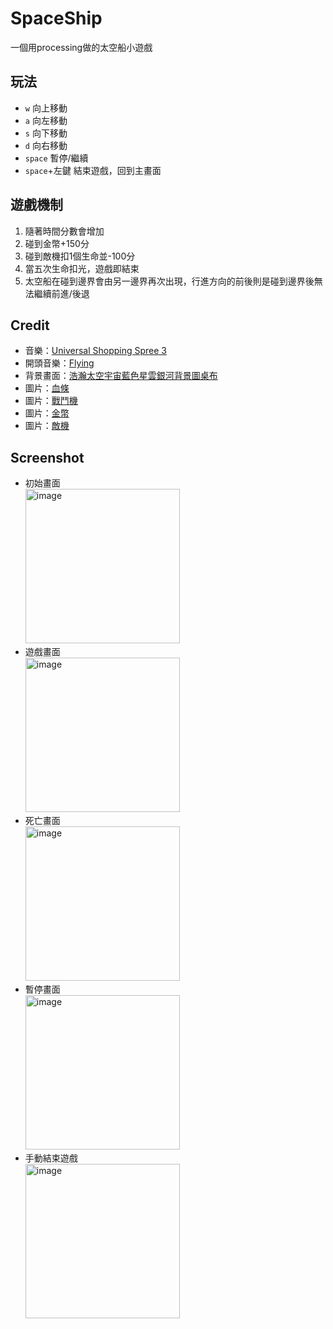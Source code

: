 # SpaceShip
一個用processing做的太空船小遊戲
## 玩法
- `w` 向上移動
- `a` 向左移動
- `s` 向下移動
- `d` 向右移動
- `space` 暫停/繼續
- `space`+左鍵 結束遊戲，回到主畫面
## 遊戲機制
1. 隨著時間分數會增加
2. 碰到金幣+150分
3. 碰到敵機扣1個生命並-100分
4. 當五次生命扣光，遊戲即結束
5. 太空船在碰到邊界會由另一邊界再次出現，行進方向的前後則是碰到邊界後無法繼續前進/後退
## Credit
- 音樂：[Universal Shopping Spree 3](https://freesound.org/people/Xcreenplay/sounds/710363/)
- 開頭音樂：[Flying](https://freesound.org/people/Xcreenplay/sounds/701202/)
- 背景畫面：[浩瀚太空宇宙藍色星雲銀河背景圖桌布](https://zh.pngtree.com/freebackground/vast-space-universe-blue-nebula-galaxy-background_1178899.html)
- 圖片：[血條](https://www.pinterest.com/pin/1084663891494578001/)
- 圖片：[戰鬥機](https://zh.pngtree.com/freepng/gray-cartoon-military-fighter_4507998.html)
- 圖片：[金幣](https://zh.lovepik.com/image-401704401/gold.html)
- 圖片：[敵機](https://zh.pngtree.com/freepng/cartoon-spaceship-element_4498783.html)
## Screenshot
- 初始畫面</br>
  <img width="247" alt="image" src="https://github.com/peepee-king/SpaceShip/assets/119647489/abc48c8b-613a-42d1-85d9-1ad5699aff8f">
- 遊戲畫面</br>
  <img width="247" alt="image" src="https://github.com/peepee-king/SpaceShip/assets/119647489/90c857ee-48e5-4465-8e31-ac3cb93a2f4b">
- 死亡畫面</br>
  <img width="247" alt="image" src="https://github.com/peepee-king/SpaceShip/assets/119647489/5f25c56e-6697-45b5-ab47-7ae0b5f346dd">
- 暫停畫面</br>
  <img width="247" alt="image" src="https://github.com/peepee-king/SpaceShip/assets/119647489/92b33f9d-18f2-4f2c-bb09-14615018ab22">
- 手動結束遊戲</br>
  <img width="247" alt="image" src="https://github.com/peepee-king/SpaceShip/assets/119647489/cf29b4b0-2fdb-4baa-a2f1-f88e5e582ba1">
